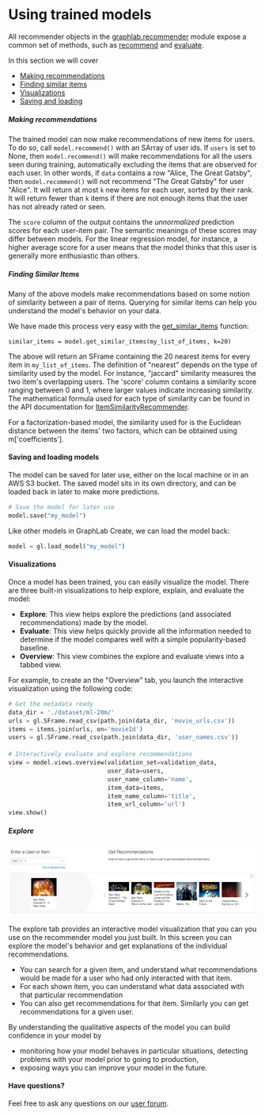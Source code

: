 # Using trained models

All recommender objects in the [graphlab.recommender](https://dato.com/products/create/docs/graphlab.toolkits.recommender.html) module expose a common set of methods, such as [recommend](https://dato.com/products/create/docs/generated/graphlab.recommender.factorization_recommender.FactorizationRecommender.recommend.html#graphlab.recommender.factorization_recommender.FactorizationRecommender.recommend)
and [evaluate](https://dato.com/products/create/docs/generated/graphlab.recommender.factorization_recommender.FactorizationRecommender.evaluate.html).

In this section we will cover

- [Making recommendations](#making-recommendations)
- [Finding similar items](#finding-similar-items)
- [Visualizations](#visualizations)
- [Saving and loading](#saving-and-loading-models)

##### Making recommendations

The trained model can now make recommendations of new items for users.
To do so, call `model.recommend()` with an SArray of user ids.  If `users`
is set to None, then `model.recommend()` will make recommendations for all
the users seen during training, automatically excluding the items that
are observed for each user.  In other words, if `data` contains a row
"Alice, The Great Gatsby", then `model.recommend()` will not recommend "The
Great Gatsby" for user "Alice".  It will return at most `k` new items
for each user, sorted by their rank.  It will return fewer than `k`
items if there are not enough items that the user has not already
rated or seen.

The `score` column of the output contains the *unnormalized*
prediction scores for each user-item pair.  The semantic meanings of
these scores may differ between models.  For the linear regression
model, for instance, a higher average score for a user means that the
model thinks that this user is generally more enthusiastic than
others.

##### Finding Similar Items

Many of the above models make recommendations based on some notion of similarity between a pair of items. Querying for similar items can help you understand the model's behavior on your data.  

We have made this process very easy with the [get_similar_items](https://dato.com/products/create/docs/generated/graphlab.recommender.item_similarity_recommender.ItemSimilarityRecommender.get_similar_items.html#graphlab.recommender.item_similarity_recommender.ItemSimilarityRecommender.get_similar_items) function:

```
similar_items = model.get_similar_items(my_list_of_items, k=20)
```

The above will return an SFrame containing the 20 nearest items for every item in `my_list_of_items`. The definition of "nearest" depends on the type of similarity used by the model. For instance, "jaccard" similarity measures the two item's overlapping users. The 'score' column contains a similarity score ranging between 0 and 1, where larger values indicate increasing similarity. The mathematical formula used for each type of similarity can be found in the API documentation for
[ItemSimilarityRecommender](https://dato.com/products/create/docs/generated/graphlab.recommender.item_similarity_recommender.ItemSimilarityRecommender.html#graphlab.recommender.item_similarity_recommender.ItemSimilarityRecommender).

For a factorization-based model, the similarity used for is the Euclidean distance between the items' two factors, which can be obtained using m['coefficients'].

#### Saving and loading models

The model can be saved for later use, either on the local machine or in an AWS S3 bucket.  The saved model sits in its own directory, and can be loaded back in later to make more predictions.

```python
# Save the model for later use
model.save("my_model")
```

Like other models in GraphLab Create, we can load the model back:

```python
model = gl.load_model("my_model")
```

#### Visualizations

Once a model has been trained, you can easily visualize the model. There are
three built-in visualizations to help explore, explain, and evaluate the model:
- **Explore**: This view helps explore the predictions (and associated
  recommendations) made by the model.
- **Evaluate**: This view helps quickly provide all the information needed to
  determine if the model compares well with a simple popularity-based baseline.
- **Overview**: This view combines the explore and evaluate views into a tabbed
  view.

For example, to create an the "Overview" tab, you launch the interactive
visualization using the following code:

```python
# Get the metadata ready
data_dir = './dataset/ml-20m/'
urls = gl.SFrame.read_csv(path.join(data_dir, 'movie_urls.csv'))
items = items.join(urls, on='movieId')
users = gl.SFrame.read_csv(path.join(data_dir, 'user_names.csv'))

# Interactively evaluate and explore recommendations
view = model.views.overview(validation_set=validation_data,
                            user_data=users,
                            user_name_column='name',
                            item_data=items,
                            item_name_column='title',
                            item_url_column='url')
view.show()
```

##### Explore

![recommender-explore](explore.png)

The explore tab provides an interactive model visualization that you can you use on the recommender model you just built. In this screen you can explore the model's behavior and get explanations of the individual recommendations.
* You can search for a given item, and understand what recommendations would be made for a user who had only interacted with that item.
* For each shown item, you can understand what data associated with that particular recommendation
* You can also get recommendations for that item. Similarly you can get recommendations for a given user.

By understanding the qualitative aspects of the model you can build confidence in your model by
* monitoring how your model behaves in particular situations,
  detecting problems with your model prior to going to production,
* exposing ways you can improve your model in the future.

#### Have questions?

Feel free to ask any questions on our [user forum](forum.dato.com).

